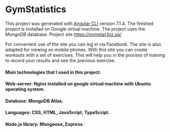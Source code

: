 # GymStatistics

This project was generated with [Angular CLI](https://github.com/angular/angular-cli) version 7.1.4.
The finished project is installed on Google virtual machine. The project uses the MongoDB database. Project site https://gymstat.biz.ua/

For convenient use of the site you can log in via Facebook. The site is also adapted for viewing on mobile phones. With this site you can create workouts with a set of exercises. This will help you in the process of training to record your results and see the previous exercise.

#### 	Main technologies that I used in this project:
#### Web-server: Nginx installed on google virtual machine with Ubuntu operating system.
#### Database: MongoDB Atlas.
#### Languages: CSS, HTML, JavaScript, TypeScript.
#### Node.js library: Mongoose, Express.
